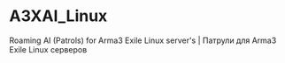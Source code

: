 # A3XAI_Linux
Roaming AI (Patrols) for Arma3 Exile Linux server's | Патрули для Arma3 Exile Linux серверов
